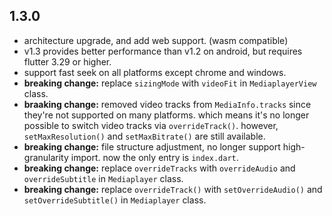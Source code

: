## 1.3.0
- architecture upgrade, and add web support. (wasm compatible)
- v1.3 provides better performance than v1.2 on android, but requires flutter 3.29 or higher.
- support fast seek on all platforms except chrome and windows.
- **breaking change:** replace `sizingMode` with `videoFit` in `MediaplayerView` class.
- **braaking change:** removed video tracks from `MediaInfo.tracks` since they're not supported on many platforms. which means it's no longer possible to switch video tracks via `overrideTrack()`. however, `setMaxResolution()` and `setMaxBitrate()` are still available.
- **breaking change:** file structure adjustment, no longer support high-granularity import. now the only entry is `index.dart`.
- **breaking change:** replace `overrideTracks` with `overrideAudio` and `overrideSubtitle` in `Mediaplayer` class.
- **breaking change:** replace `overrideTrack()` with `setOverrideAudio()` and `setOverrideSubtitle()` in `Mediaplayer` class.